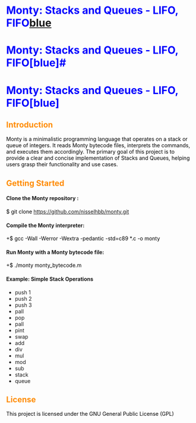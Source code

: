 
<style>H1{color:Blue;}</style>
<style>H2{color:DarkOrange;}</style>
<style>p{color:Black;}</style>

# Monty: Stacks and Queues - LIFO, FIFO[blue](#)
# Monty: Stacks and Queues - LIFO, FIFO[blue]#
# Monty: Stacks and Queues - LIFO, FIFO[blue]


## Introduction
Monty is a minimalistic programming language that operates on a stack or queue of integers. It reads Monty bytecode files, interprets the commands, and executes them accordingly. The primary goal of this project is to provide a clear and concise implementation of Stacks and Queues, helping users grasp their functionality and use cases.

## Getting Started

#### Clone the Monty repository :
$ git clone https://github.com/nisselhbb/monty.git

#### Compile the Monty interpreter:
+$ gcc -Wall -Werror -Wextra -pedantic -std=c89 *.c -o monty

#### Run Monty with a Monty bytecode file:
+$ ./monty monty_bytecode.m


#### Example: Simple Stack Operations
- push 1
- push 2
- push 3
- pall
- pop
- pall
- pint
- swap
- add
- div
- mul
- mod
- sub
- stack
- queue

## License

This project is licensed under the GNU General Public License (GPL)